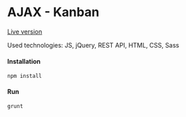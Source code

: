 #  AJAX - Kanban

[Live version](http://aleksanderchromik.pl/Kanban/)


Used technologies: JS, jQuery, REST API, HTML, CSS, Sass



#### Installation

`npm install`

#### Run
`grunt`





